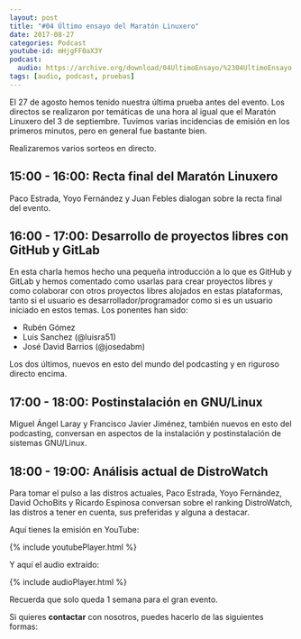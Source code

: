 ```yaml
---
layout: post
title: "#04 Último ensayo del Maratón Linuxero"
date: 2017-08-27
categories: Podcast
youtube-id: mHjgFF0aX3Y
podcast:
  audio: https://archive.org/download/04UltimoEnsayo/%2304UltimoEnsayo
tags: [audio, podcast, pruebas]
---
```

El 27 de agosto hemos tenido nuestra última prueba antes del evento. Los directos se realizaron por temáticas de una hora al igual que el Maratón Linuxero del 3 de septiembre. Tuvimos varias incidencias de emisión en los primeros minutos, pero en general fue bastante bien.

Realizaremos varios sorteos en directo.

15:00 - 16:00: Recta final del Maratón Linuxero
-----------------------------------------------
Paco Estrada, Yoyo Fernández y Juan Febles dialogan sobre la recta final del evento.

16:00 - 17:00: Desarrollo de proyectos libres con GitHub y GitLab
-----------------------------------------------------------------
En esta charla hemos hecho una pequeña introducción a lo que es GitHub y GitLab y hemos comentado como usarlas para crear proyectos libres y como colaborar con otros proyectos libres alojados en estas plataformas, tanto si el usuario es desarrollador/programador como si es un usuario iniciado en estos temas. Los ponentes han sido:

* Rubén Gómez
* Luis Sanchez (@luisra51)
* José David Barrios (@josedabm)

Los dos últimos, nuevos en esto del mundo del podcasting y en riguroso directo encima.

17:00 - 18:00: Postinstalación en GNU/Linux
-------------------------------------------
Miguel Ángel Laray y Francisco Javier Jiménez, también nuevos en esto del podcasting, conversan en aspectos de la instalación y postinstalación de sistemas GNU/Linux.

18:00 - 19:00: Análisis actual de DistroWatch
---------------------------------------------
Para tomar el pulso a las distros actuales, Paco Estrada, Yoyo Fernández, David OchoBits y Ricardo Espinosa conversan sobre el ranking DistroWatch, las distros a tener en cuenta, sus preferidas y alguna a destacar.

Aquí tienes la emisión en YouTube:

{% include youtubePlayer.html %}

Y aquí el audio extraído:

{% include audioPlayer.html %}

Recuerda que solo queda 1 semana para el gran evento.

Si quieres **contactar** con nosotros, puedes hacerlo de las siguientes formas:
